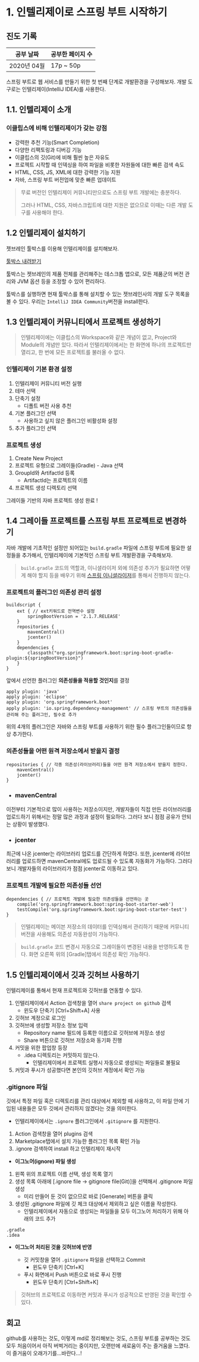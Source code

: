 # 1. 인텔리제이로 스프링 부트 시작하기

## 진도 기록

|공부 날짜|공부한 페이지 수|
|---|---|
|2020년 04월|17p ~ 50p|

스프링 부트로 웹 서비스를 만들기 위한 첫 번째 단계로 개발환경을 구성해보자. 개발 도구로는 인텔리제이(IntelliJ IDEA)를 사용한다.

## 1.1. 인텔리제이 소개

### 이클립스에 비해 인텔리제이가 갖는 강점

* 강력한 추천 기능(Smart Completion)
* 다양한 리팩토링과 디버깅 기능
* 이클립스의 깃(Git)에 비해 훨씬 높은 자유도
* 프로젝트 시작할 때 인덱싱을 하여 파일을 비롯한 자원들에 대한 빠른 검색 속도
* HTML, CSS, JS, XML에 대한 강력한 기능 지원
* 자바, 스프링 부트 버전업에 맞춘 빠른 업데이트

> 무료 버전인 인텔리제이 커뮤니티만으로도 스프링 부트 개발에는 충분하다.
> 
> 그러나 HTML, CSS, 자바스크립트에 대한 지원은 없으므로 이때는 다른 개발 도구를 사용해야 한다.

## 1.2 인텔리제이 설치하기

젯브레인 툴박스를 이용해 인텔리제이를 설치해보자.

[툴박스 내려받기](https://www.jetbrains.com/toolbox/app/)

툴박스는 젯브레인의 제품 전체를 관리해주는 데스크톱 앱으로, 모든 제품군의 버전 관리와 JVM 옵션 등을 조정할 수 있어 편리하다.

툴박스를 실행하면 현재 툴박스를 통해 설치할 수 있는 젯브레인사의 개발 도구 목록을 볼 수 있다. 우리는 `IntelliJ IDEA Community`버전을 install한다.

## 1.3 인텔리제이 커뮤니티에서 프로젝트 생성하기

>인텔리제이에는 이클립스의 Workspace와 같은 개념이 없고, Project와 Module의 개념만 있다. 따라서 인텔리제이에서는 한 화면에 하나의 프로젝트만 열리고, 한 번에 모든 프로젝트를 불러올 수 없다.

### 인텔리제이 기본 환경 설정
1. 인텔리제이 커뮤니티 버전 실행
2. 테마 선택
3. 단축기 설정
   * 디폴트 버전 사용 추천
4. 기본 플러그인 선택
   * 사용하고 싶지 않은 플러그인 비활성화 설정
5. 추가 플러그인 선택

### 프로젝트 생성
1. Create New Project
2. 프로젝트 유형으로 그레이들(Gradle) - Java 선택
3. GroupId와 ArtifactId 등록
   * ArtifactId는 프로젝트의 이름
4. 프로젝트 생성 디렉토리 선택

그레이들 기반의 자바 프로젝트 생성 완료 !

## 1.4 그레이들 프로젝트를 스프링 부트 프로젝트로 변경하기

자바 개발에 기초적인 설정만 되어있는 `build.gradle` 파일에 스프링 부트에 필요한 설정들을 추가해서, 인텔리제이에 기본적인 스프링 부트 개발환경을 구축해보자.

> `build.gradle` 코드의 역할과, 이니셜라이저 외에 의존성 추가가 필요하면 어떻게 해야 할지 등을 배우기 위해 [스프링 이니셜라이저](https://start.spring.io/)를 통해서 진행하지 않는다.

### 프로젝트의 플러그인 의존성 관리 설정
```
buildscript {
    ext { // ext키워드로 전역변수 설정
        springBootVersion = '2.1.7.RELEASE'
    }
    repositories {
        mavenCentral()
        jcenter()
    }
    dependencies {
        classpath("org.springframework.boot:spring-boot-gradle-plugin:${springBootVersion}")
    }
}
```

앞에서 선언한 플러그인 **의존성들을 적용할 것인지**를 결정
```
apply plugin: 'java'
apply plugin: 'eclipse'
apply plugin: 'org.springframework.boot'
apply plugin: 'io.spring.dependency-management' // 스프링 부트의 의존성들을 관리해 주는 플러그인, 필수로 추가
```
위의 4개의 플러그인은 자바와 스프링 부트를 사용하기 위한 필수 플러그인들이므로 항상 추가한다.

### 의존성들을 어떤 원격 저장소에서 받을지 결정
```
repositories { // 각종 의존성(라이브러리)들을 어떤 원격 저장소에서 받을지 정한다.
    mavenCentral()
    jcenter()
}
```

* ### mavenCentral

이전부터 기본적으로 많이 사용하는 저장소이지만, 개발자들이 직접 만든 라이브러리를 업로드하기 위해서는 정말 많은 과정과 설정이 필요하다. 그러다 보니 점점 공유가 안되는 상황이 발생했다.

* ### jcenter

최근에 나온 jcenter는 라이브러리 업로드를 간단하게 하였다. 또한, jcenter에 라이브러리를 업로드하면 mavenCentral에도 업로드될 수 있도록 자동화가 가능하다. 그러다 보니 개발자들의 라이브러리가 점점 jcenter로 이동하고 있다.

### 프로젝트 개발에 필요한 의존성들 선언
```
dependencies { // 프로젝트 개발에 필요한 의존성들을 선언하는 곳
    compile('org.springframework.boot:spring-boot-starter-web')
    testCompile('org.springframework.boot:spring-boot-starter-test')
}
```

> 인텔리제이는 메이븐 저장소의 데이터를 인덱싱해서 관리하기 때문에 커뮤니티 버전을 사용해도 의존성 자동완성이 가능하다.

> `build.gradle` 코드 변경시 자동으로 그레이들이 변경된 내용을 반영하도록 한다. 화면 오른쪽 위의 [Gradle]탭에서 의존성 확인 가능하다.

## 1.5 인텔리제이에서 깃과 깃허브 사용하기

인텔리제이를 통해서 현재 프로젝트와 깃허브를 연동할 수 있다.

1. 인텔리제이에서 Action 검색창을 열어 `share project on github` 검색
   * 윈도우 단축기 [Ctrl+Shift+A] 사용
2. 깃허브 계정으로 로그인
3. 깃허브에 생성할 저장소 정보 입력
   * Repository name 필드에 등록한 이름으로 깃허브에 저장소 생성
   * Share 버튼으로 깃허브 저장소와 동기화 진행
4. 커밋을 위한 팝업창 등장
   * .idea 디렉토리는 커밋하지 않는다.
     * 인텔리제이에서 프로젝트 실행시 자동으로 생성되는 파일들로 불필요
  1. 커밋과 푸시가 성공했다면 본인의 깃허브 계정에서 확인 가능

### .gitignore 파일

깃에서 특정 파일 혹은 디렉토리를 관리 대상에서 제외할 때 사용하고, 이 파일 안에 기입된 내용들은 모두 깃에서 관리하지 않겠다는 것을 의미한다.

* 인텔리제이에서는 `.ignore` 플러그인에서 `.gitignore` 를 지원한다.

1. Action 검색창을 열어 plugins 검색
2. Marketplace탭에서 설치 가능한 플러그인 목록 확인 가능
3. .ignore 검색하여 install 하고 인텔리제이 재시작
   
* **이그노어(ignore) 파일 생성**
1. 왼쪽 위의 프로젝트 이름 선택, 생성 목록 열기
2. 생성 목록 아래에 [.ignore file -> gitignore file(Git)]을 선택해서 .gitignore 파일 생성
   * 미리 만들어 둔 것이 없으므로 바로 [Generate] 버튼을 클릭
3. 생성된 .gitignore 파일에 깃 체크 대상에서 제외하고 싶은 이름을 작성한다.
   * 인텔리제이에서 자동으로 생성되는 파일들을 모두 이그노어 처리하기 위해 아래의 코드 추가

```
.gradle
.idea
```

* **이그노어 처리된 것을 깃허브에 반영**
  
  * 깃 커밋창을 열어 `.gitignore` 파일을 선택하고 Commit
    * 윈도우 단축키 [Ctrl+K]
  * 푸시 화면에서 Push 버튼으로 바로 푸시 진행
    * 윈도우 단축키 [Ctrl+Shift+K] 

> 깃허브의 프로젝트로 이동하면 커밋과 푸시가 성공적으로 반영된 것을 확인할 수 있다.

## 회고

github를 사용하는 것도, 이렇게 md로 정리해보는 것도, 스프링 부트를 공부하는 것도 모두 처음이어서 아직 버벅거리는 중이지만, 오랜만에 새로움이 주는 즐거움을 느꼈다. 이 즐거움이 오래가기를...바란다...!